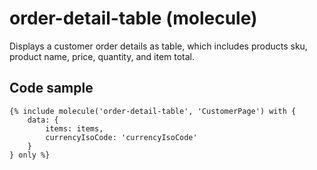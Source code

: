 # order-detail-table (molecule)

Displays a customer order details as table, which includes products sku, product name, price, quantity, and item total.

## Code sample

```
{% include molecule('order-detail-table', 'CustomerPage') with {
    data: {
        items: items,
        currencyIsoCode: 'currencyIsoCode'
    }
} only %}
```
